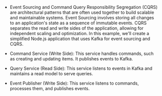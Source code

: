 * Event Sourcing and Command Query Responsibility Segregation (CQRS) are architectural patterns that are often used 
together to build scalable and maintainable systems. Event Sourcing involves storing all changes to an application's 
state as a sequence of immutable events. CQRS separates the read and write sides of the application, 
allowing for independent scaling and optimization.
In this example, we'll create a simplified Node.js application that uses Kafka for event sourcing and CQRS.

* Command Service (Write Side):
This service handles commands, such as creating and updating items. It publishes events to Kafka.

* Query Service (Read Side):
This service listens to events in Kafka and maintains a read model to serve queries.

* Event Publisher (Write Side):
This service listens to commands, processes them, and publishes events.
